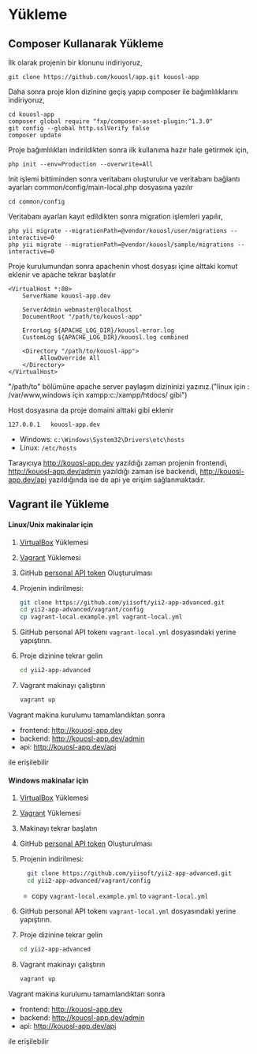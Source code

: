 Yükleme
============

## Composer Kullanarak Yükleme

İlk olarak projenin bir klonunu indiriyoruz,
   ```
   git clone https://github.com/kouosl/app.git kouosl-app
   ```
Daha sonra proje klon dizinine geçiş yapıp composer ile bağımlılıklarını indiriyoruz,
   ```
   cd kouosl-app
   composer global require "fxp/composer-asset-plugin:^1.3.0"
   git config --global http.sslVerify false
   composer update
   ```
   
Proje bağımlılıkları indirildikten sonra ilk kullanıma hazır hale getirmek için,

   ```
   php init --env=Production --overwrite=All
   ```
   
Init işlemi bittiminden sonra veritabanı oluşturulur ve veritabanı bağlantı ayarları common/config/main-local.php dosyasına yazılır
   ```
   cd common/config
   ```
Veritabanı ayarları kayıt edildikten sonra migration işlemleri yapılır,

   ```
   php yii migrate --migrationPath=@vendor/kouosl/user/migrations --interactive=0
   php yii migrate --migrationPath=@vendor/kouosl/sample/migrations --interactive=0
   ```
   
Proje kurulumundan sonra apachenin vhost dosyası içine alttaki komut eklenir ve apache tekrar başlatılır
   ```
   <VirtualHost *:80>
       ServerName kouosl-app.dev
       
       ServerAdmin webmaster@localhost
       DocumentRoot "/path/to/kouosl-app"
       
       ErrorLog ${APACHE_LOG_DIR}/kouosl-error.log
       CustomLog ${APACHE_LOG_DIR}/kouosl.log combined	
       
       <Directory "/path/to/kouosl-app">
            AllowOverride All
       </Directory>
   </VirtualHost>
   ```
"/path/to" bölümüne apache server paylaşım dizininizi yazınız.("linux için : /var/www,windows için xampp:c:/xampp/htdocs/ gibi")

Host dosyasına da proje domaini alttaki gibi eklenir

```
127.0.0.1   kouosl-app.dev
```
   - Windows: `c:\Windows\System32\Drivers\etc\hosts`
   - Linux: `/etc/hosts`
   
Tarayıcıya http://kouosl-app.dev yazıldığı zaman projenin frontendi, http://kouosl-app.dev/admin yazıldığı zaman ise backendi,
http://kouosl-app.dev/api yazıldığında ise de api ye erişim sağlanmaktadır.

## Vagrant ile Yükleme

####  Linux/Unix makinalar için

1. [VirtualBox](https://www.virtualbox.org/wiki/Downloads) Yüklemesi
2. [Vagrant](https://www.vagrantup.com/downloads.html) Yüklemesi
3. GitHub [personal API token](https://github.com/blog/1509-personal-api-tokens) Oluşturulması
3. Projenin indirilmesi:
   
   ```bash
   git clone https://github.com/yiisoft/yii2-app-advanced.git
   cd yii2-app-advanced/vagrant/config
   cp vagrant-local.example.yml vagrant-local.yml
   ```
   
4.  GitHub personal API tokenı `vagrant-local.yml` dosyasındaki yerine yapıştırın.
5. Proje dizinine tekrar gelin

   ```bash
   cd yii2-app-advanced
   ```

5. Vagrant makinayı çalıştırın

   ```bash
   vagrant up
   ```
   
Vagrant makina kurulumu tamamlandıktan sonra
* frontend: http://kouosl-app.dev
* backend: http://kouosl-app.dev/admin
* api: http://kouosl-app.dev/api

ile erişilebilir
   
#### Windows makinalar için

1. [VirtualBox](https://www.virtualbox.org/wiki/Downloads) Yüklemesi
2. [Vagrant](https://www.vagrantup.com/downloads.html) Yüklemesi
3. Makinayı tekrar başlatın
4. GitHub [personal API token](https://github.com/blog/1509-personal-api-tokens) Oluşturulması
5. Projenin indirilmesi:
    ```bash
      git clone https://github.com/yiisoft/yii2-app-advanced.git
      cd yii2-app-advanced/vagrant/config
    ```
   * copy `vagrant-local.example.yml` to `vagrant-local.yml`

6.  GitHub personal API tokenı `vagrant-local.yml` dosyasındaki yerine yapıştırın.
7. Proje dizinine tekrar gelin

   ```bash
   cd yii2-app-advanced
   ```

8. Vagrant makinayı çalıştırın

   ```bash
   vagrant up
   ```
   
Vagrant makina kurulumu tamamlandıktan sonra
* frontend: http://kouosl-app.dev
* backend: http://kouosl-app.dev/admin
* api: http://kouosl-app.dev/api

ile erişilebilir

